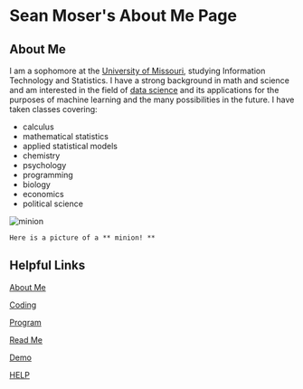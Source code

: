 # Sean Moser's About Me Page

## About Me

I am a sophomore at the [University of Missouri](https://missouri.edu/), studying Information Technology and Statistics. I have a strong background in math and science and am interested in the field of [data science](https://aws.amazon.com/what-is/data-science/#:~:text=Data%20science%20is%20the%20study,analyze%20large%20amounts%20of%20data.) and its applications for the purposes of machine learning and the many possibilities in the future. I have taken classes covering: 
+ calculus
+ mathematical statistics
+ applied statistical models
+ chemistry
+ psychology
+ programming
+ biology
+ economics
+ political science




![minion](https://octodex.github.com/images/minion.png)
    
    
    Here is a picture of a ** minion! **
    

## Helpful Links

[About Me](https://github.com/seanmoserr/midtermProject/blob/main/aboutMe.md)

[Coding](https://github.com/seanmoserr/midtermProject/blob/main/favoriteCoding.md)

[Program](https://github.com/seanmoserr/midtermProject/blob/main/Program.cs)

[Read Me](https://github.com/seanmoserr/midtermProject/blob/main/README.md)

[Demo](https://github.com/seanmoserr/midtermProject/new/main/random.md)

[HELP](https://github.com/seanmoserr/midtermProject/edit/main/thankYou.md)

